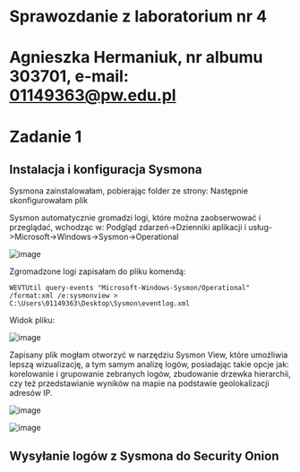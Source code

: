 # Sprawozdanie z laboratorium nr 4

# Agnieszka Hermaniuk, nr albumu 303701, e-mail: 01149363@pw.edu.pl

# Zadanie 1
## Instalacja i konfiguracja Sysmona

Sysmona zainstalowałam, pobierając folder ze strony:
Następnie skonfigurowałam plik

Sysmon automatycznie gromadzi logi, które można zaobserwować i przeglądać, wchodząc w: 
Podgląd zdarzeń->Dzienniki aplikacji i usług->Microsoft->Windows->Sysmon->Operational

![image](https://github.com/wcyb19z-lab/wcyb19z-lab4-ahermani/blob/screenshots/event_log.PNG)

Zgromadzone logi zapisałam do pliku komendą:
```
WEVTUtil query-events "Microsoft-Windows-Sysmon/Operational" /format:xml /e:sysmonview > C:\Users\01149363\Desktop\Sysmon\eventlog.xml
```

Widok pliku:

![image](https://github.com/wcyb19z-lab/wcyb19z-lab4-ahermani/blob/screenshots/sysmon_file.PNG)

Zapisany plik mogłam otworzyć w narzędziu Sysmon View, które umożliwia lepszą wizualizację, a tym samym analizę logów, posiadając takie opcje jak: korelowanie i grupowanie zebranych logów, zbudowanie drzewka hierarchii, czy też przedstawianie wyników na mapie na podstawie geolokalizacji adresów IP.

![image](https://github.com/wcyb19z-lab/wcyb19z-lab4-ahermani/blob/screenshots/all_events_log.PNG)

![image](https://github.com/wcyb19z-lab/wcyb19z-lab4-ahermani/blob/screenshots/event_hierarchy.PNG)

## Wysyłanie logów z Sysmona do Security Onion
